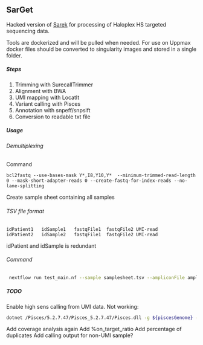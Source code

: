 ## SarGet
Hacked version of [Sarek](https://github.com/SciLifeLab/Sarek) for processing of Haloplex HS targeted sequencing data.

Tools are dockerized and will be pulled when needed. For use on Uppmax docker files should be converted to singularity images and stored in a single folder.

##### Steps
1. Trimming with SurecallTrimmer
2. Alignment with BWA
3. UMI mapping with LocatIt
4. Variant calling with Pisces
5. Annotation with snpeff/snpsift
6. Conversion to readable txt file


##### Usage
###### Demultiplexing
Command
```
bcl2fastq --use-bases-mask Y*,I8,Y10,Y*  --minimum-trimmed-read-length 0 --mask-short-adapter-reads 0 --create-fastq-for-index-reads --no-lane-splitting
```

Create sample sheet containing all samples

###### TSV file format
```
idPatient1	 idSample1	 fastqFile1	 fastqFile2	UMI-read
idPatient2	 idSample2	 fastqFile1	 fastqFile2	UMI-read
```
idPatient and idSample is redundant

###### Command
```bash
 nextflow run test_main.nf --sample samplesheet.tsv --ampliconFile ampliconfile.bed --regionsFile regionsfile.bed
```


##### TODO
Enable high sens calling from UMI data. Not working:
```bash
dotnet /Pisces/5.2.7.47/Pisces_5.2.7.47/Pisces.dll -g ${piscesGenome} -bam ${bam} -i ${regions} -OutFolder . -MinVF 0.0005 -SSFilter false -MinBQ 65 -MaxVQ 100 -MinDepthFilter 500 -MinVQ 0 -VQFilter 20 -ReportNoCalls True -CallMNVs False -RMxNFilter 5,9,0.35 -MinDepth 5 -threadbychr true -gVCF false
```
Add coverage analysis again
Add %on_target_ratio
Add percentage of duplicates
Add calling output for non-UMI sample?